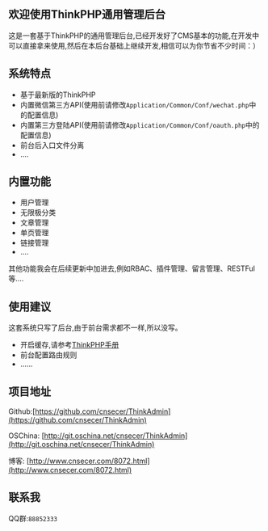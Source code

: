 ﻿## 欢迎使用ThinkPHP通用管理后台

这是一套基于ThinkPHP的通用管理后台,已经开发好了CMS基本的功能,在开发中可以直接拿来使用,然后在本后台基础上继续开发,相信可以为你节省不少时间：）

## 系统特点

*  基于最新版的ThinkPHP
*  内置微信第三方API(使用前请修改`Application/Common/Conf/wechat.php`中的配置信息)
*  内置第三方登陆API(使用前请修改`Application/Common/Conf/oauth.php`中的配置信息)
*  前台后入口文件分离
*  ....

## 内置功能
*  用户管理
*  无限极分类
*  文章管理
*  单页管理
*  链接管理
*  ....

其他功能我会在后续更新中加进去,例如RBAC、插件管理、留言管理、RESTFul等....

## 使用建议

这套系统只写了后台,由于前台需求都不一样,所以没写。

*  开启缓存,请参考[ThinkPHP手册](http://document.thinkphp.cn/manual_3_2.html)
*  前台配置路由规则
*  ......

## 项目地址
Github:[https://github.com/cnsecer/ThinkAdmin](https://github.com/cnsecer/ThinkAdmin) 

OSChina: [http://git.oschina.net/cnsecer/ThinkAdmin](http://git.oschina.net/cnsecer/ThinkAdmin)

博客: [http://www.cnsecer.com/8072.html](http://www.cnsecer.com/8072.html)

## 联系我
QQ群:`88852333`